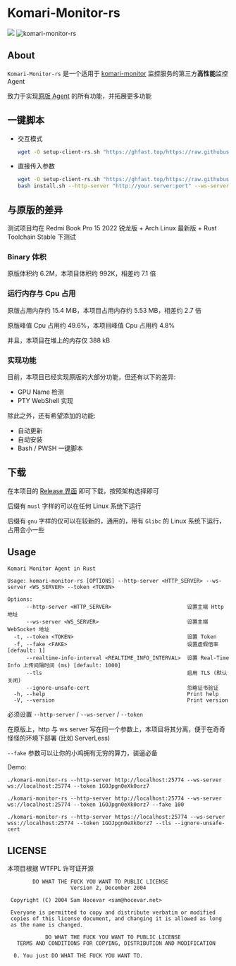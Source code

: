 # Komari-Monitor-rs

![](https://hitscounter.dev/api/hit?url=https%3A%2F%2Fgithub.com%2Frsbench%2Frsbench&label=&icon=github&color=%23160d27)
![komari-monitor-rs](https://socialify.git.ci/GenshinMinecraft/komari-monitor-rs/image?custom_description=Komari+%E7%AC%AC%E4%B8%89%E6%96%B9+Agent+%7C+%E9%AB%98%E6%80%A7%E8%83%BD&description=1&font=KoHo&forks=1&issues=1&language=1&name=1&owner=1&pattern=Floating+Cogs&pulls=1&stargazers=1&theme=Auto)

## About

`Komari-Monitor-rs` 是一个适用于 [komari-monitor](https://github.com/komari-monitor) 监控服务的第三方**高性能**监控 Agent

致力于实现[原版 Agent](https://github.com/komari-monitor/komari-agent) 的所有功能，并拓展更多功能

## 一键脚本

- 交互模式
  ```bash
  wget -O setup-client-rs.sh "https://ghfast.top/https://raw.githubusercontent.com/GenshinMinecraft/komari-monitor-rs/refs/heads/main/install.sh" && chmod +x setup-client-rs.sh && sudo bash ./setup-client-rs.sh
  ```
- 直接传入参数
  ```bash
  wget -O setup-client-rs.sh "https://ghfast.top/https://raw.githubusercontent.com/GenshinMinecraft/komari-monitor-rs/refs/heads/main/install.sh" && chmod +x setup-client-rs.sh
  bash install.sh --http-server "http://your.server:port" --ws-server "ws://your.server:port" --token "your_token"
  ```

## 与原版的差异

测试项目均在 Redmi Book Pro 15 2022 锐龙版 + Arch Linux 最新版 + Rust Toolchain Stable 下测试

### Binary 体积

原版体积约 6.2M，本项目体积约 992K，相差约 7.1 倍

### 运行内存与 Cpu 占用

原版占用内存约 15.4 MiB，本项目占用内存约 5.53 MB，相差约 2.7 倍

原版峰值 Cpu 占用约 49.6%，本项目峰值 Cpu 占用约 4.8%

并且，本项目在堆上的内存仅 388 kB

### 实现功能

目前，本项目已经实现原版的大部分功能，但还有以下的差异:
- GPU Name 检测
- PTY WebShell 实现

除此之外，还有希望添加的功能:
- 自动更新
- 自动安装
- Bash / PWSH 一键脚本

## 下载

在本项目的 [Release 界面](https://github.com/GenshinMinecraft/komari-monitor-rs/releases/tag/latest) 即可下载，按照架构选择即可

后缀有 `musl` 字样的可以在任何 Linux 系统下运行

后缀有 `gnu` 字样的仅可以在较新的，通用的，带有 `Glibc` 的 Linux 系统下运行，占用会小一些

## Usage

```
Komari Monitor Agent in Rust

Usage: komari-monitor-rs [OPTIONS] --http-server <HTTP_SERVER> --ws-server <WS_SERVER> --token <TOKEN>

Options:
      --http-server <HTTP_SERVER>                        设置主端 Http 地址
      --ws-server <WS_SERVER>                            设置主端 WebSocket 地址
  -t, --token <TOKEN>                                    设置 Token
  -f, --fake <FAKE>                                      设置虚假倍率 [default: 1]
      --realtime-info-interval <REALTIME_INFO_INTERVAL>  设置 Real-Time Info 上传间隔时间 (ms) [default: 1000]
      --tls                                              启用 TLS (默认关闭)
      --ignore-unsafe-cert                               忽略证书验证
  -h, --help                                             Print help
  -V, --version                                          Print version
```

必须设置 `--http-server` / `--ws-server` / `--token`

在原版上，http 与 ws server 写在同一个参数上，本项目将其分离，便于在奇奇怪怪的环境下部署 (比如 ServerLess)

`--fake` 参数可以让你的小鸡拥有无穷的算力，装逼必备

Demo:

```
./komari-monitor-rs --http-server http://localhost:25774 --ws-server ws://localhost:25774 --token 1GOJpgn0eXk0orz7
```

```
./komari-monitor-rs --http-server http://localhost:25774 --ws-server ws://localhost:25774 --token 1GOJpgn0eXk0orz7 --fake 100
```

```
./komari-monitor-rs --http-server https://localhost:25774 --ws-server wss://localhost:25774 --token 1GOJpgn0eXk0orz7 --tls --ignore-unsafe-cert
```

## LICENSE

本项目根据 WTFPL 许可证开源

```
        DO WHAT THE FUCK YOU WANT TO PUBLIC LICENSE 
                    Version 2, December 2004 

 Copyright (C) 2004 Sam Hocevar <sam@hocevar.net> 

 Everyone is permitted to copy and distribute verbatim or modified 
 copies of this license document, and changing it is allowed as long 
 as the name is changed. 

            DO WHAT THE FUCK YOU WANT TO PUBLIC LICENSE 
   TERMS AND CONDITIONS FOR COPYING, DISTRIBUTION AND MODIFICATION 

  0. You just DO WHAT THE FUCK YOU WANT TO.
```
